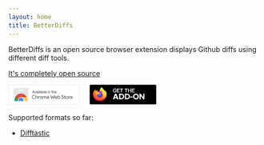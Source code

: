 ```yaml
---
layout: home
title: BetterDiffs
---
```


BetterDiffs is an open source browser extension displays Github diffs using different diff tools.

[It's completely open source](https://github.com/YOUR_REPO)

<div style="display:flex; gap: 20px">
<a href=""><img src="chrome.png" alt="Add to Chrome" height="40"/></a>
<a href=""><img src="firefox.png" alt="Add to Firefox" height="40"/></a>
</div>


Supported formats so far:

- [Difftastic](https://difftastic.wilfred.me.uk/)

